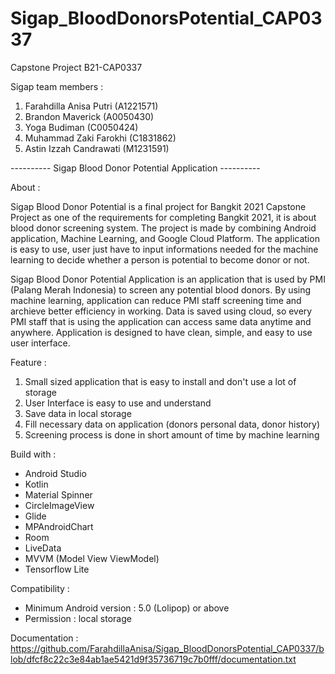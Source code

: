 # Sigap_BloodDonorsPotential_CAP0337
Capstone Project B21-CAP0337

Sigap team members : 
1. Farahdilla Anisa Putri (A1221571)
2. Brandon Maverick (A0050430)
3. Yoga Budiman (C0050424)
4. Muhammad Zaki Farokhi (C1831862) 
5. Astin Izzah Candrawati (M1231591)

---------- Sigap Blood Donor Potential Application ----------

About : 

Sigap Blood Donor Potential is a final project for Bangkit 2021 Capstone Project as one of the requirements for completing Bangkit 2021, it is about blood donor screening system. The project is made by combining Android application, Machine Learning, and Google Cloud Platform. The application is easy to use, user just have to input informations needed for the machine learning to decide whether a person is potential to become donor or not.

Sigap Blood Donor Potential Application is an application that is used by PMI (Palang Merah Indonesia) to screen any potential blood donors. By using machine learning, application can reduce PMI staff screening time and archieve better efficiency in working. Data is saved using cloud, so every PMI staff that is using the application can access same data anytime and anywhere. Application is designed to have clean, simple, and easy to use user interface.

Feature : 
1. Small sized application that is easy to install and don't use a lot of storage
2. User Interface is easy to use and understand
3. Save data in local storage
4. Fill necessary data on application (donors personal data, donor history)
5. Screening process is done in short amount of time by machine learning

Build with : 
- Android Studio
- Kotlin
- Material Spinner
- CircleImageView
- Glide
- MPAndroidChart
- Room
- LiveData
- MVVM (Model View ViewModel)
- Tensorflow Lite

Compatibility : 
- Minimum Android version : 5.0 (Lolipop) or above
- Permission : local storage

Documentation : 
https://github.com/FarahdillaAnisa/Sigap_BloodDonorsPotential_CAP0337/blob/dfcf8c22c3e84ab1ae5421d9f35736719c7b0fff/documentation.txt
